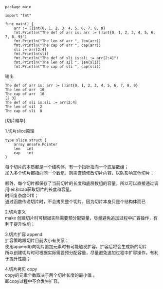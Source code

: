 ```
package main

import "fmt"

func main() {
    arr := []int{0, 1, 2, 3, 4, 5, 6, 7, 8, 9}
    fmt.Println("The def of arr is: arr := []int{0, 1, 2, 3, 4, 5, 6, 7, 8, 9}")
    fmt.Println("The len of arr ", len(arr))
    fmt.Println("The cap of arr ", cap(arr))
    sli := arr[2:4]
    fmt.Println(sli)
    fmt.Println("The def of sli is:sli := arr[2:4]")
    fmt.Println("The len of sil ", len(sli))
    fmt.Println("The cap of sli ", cap(sli))
```
输出
```
The def of arr is: arr := []int{0, 1, 2, 3, 4, 5, 6, 7, 8, 9}
The len of arr  10
The cap of arr  10
[2 3]
The def of sli is:sli := arr[2:4]
The len of sil  2
The cap of sli  8
```



[切片精华]   

1.切片slice原理   
```
type slice struct {   
    array unsafe.Pointer   
    len   int
    cap   int
}
``` 

每个切片的本质都是一个结构体，有一个指针指向一个底层数组；   
加入多个切片都指向同一个数组，则需谨慎修改切片内容，以防影响其他切片；   

额外，每个切片都保存了当前切片的长度和底层数组的容量，所以可以直接通过调用len和cap获取切片的长度和容量。   
时间复杂度O(1)；   
通过函数传递切片时，不会拷贝整个切片，因为切片本身只是个结构体而已   


2.切片定义    
make 创建切片时可根据实际需要预分配容量，尽量避免追加过程中扩容操作，有利于提升性能；   


3.切片扩容 append   
扩容策略跟切片目前大小有关系；   
使用append()向切片追加元素时有可能触发扩容，扩容后将会生成新的切片   
所以创建切片时可根据实际需要预分配容量，尽量避免追加过程中扩容操作，有利于提升性能；    


4.切片拷贝 copy   
copy的元素个数取决于两个切片长度的最小值 。   
即copy过程中不会发生扩容。      

